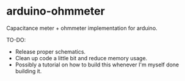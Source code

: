 # arduino-ohmmeter
 
Capacitance meter + ohmmeter implementation for arduino.

TO-DO:
 - Release proper schematics.
 - Clean up code a little bit and reduce memory usage.
 - Possibly a tutorial on how to build this whenever I'm myself done building it.
